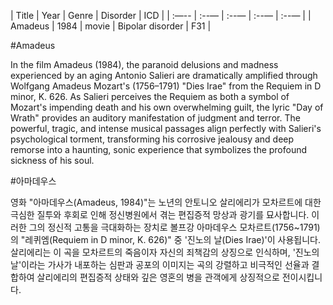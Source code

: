 | Title | Year | Genre | Disorder | ICD |
| :—-- | :--— | :--— | :--— | :--— |
| Amadeus | 1984 | movie | Bipolar disorder | F31 |

#Amadeus

In the film Amadeus (1984), the paranoid delusions and madness experienced by an aging Antonio Salieri are dramatically amplified through Wolfgang Amadeus Mozart's (1756–1791) "Dies Irae" from the Requiem in D minor, K. 626. As Salieri perceives the Requiem as both a symbol of Mozart's impending death and his own overwhelming guilt, the lyric "Day of Wrath" provides an auditory manifestation of judgment and terror. The powerful, tragic, and intense musical passages align perfectly with Salieri's psychological torment, transforming his corrosive jealousy and deep remorse into a haunting, sonic experience that symbolizes the profound sickness of his soul.  

#아마데우스

​영화 "아마데우스(Amadeus, 1984)"는 노년의 안토니오 살리에리가 모차르트에 대한 극심한 질투와 후회로 인해 정신병원에서 겪는 편집증적 망상과 광기를 묘사합니다. 이러한 그의 정신적 고통을 극대화하는 장치로 볼프강 아마데우스 모차르트(1756~1791)의 "레퀴엠(Requiem in D minor, K. 626)" 중 '진노의 날(Dies Irae)'이 사용됩니다. 살리에리는 이 곡을 모차르트의 죽음이자 자신의 죄책감의 상징으로 인식하며, '진노의 날'이라는 가사가 내포하는 심판과 공포의 이미지는 곡의 강렬하고 비극적인 선율과 결합하여 살리에리의 편집증적 상태와 깊은 영혼의 병을 관객에게 상징적으로 전이시킵니다.
